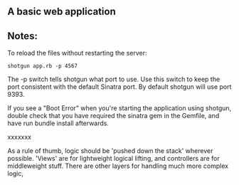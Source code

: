 A basic web application
------------------------




Notes:
------
To reload the files without restarting the server:

`shotgun app.rb -p 4567`

The -p switch tells shotgun what port to use. Use this switch to keep the port consistent with the default Sinatra port. By default shotgun will use port 9393.

If you see a "Boot Error" when you're starting the application using shotgun, double check that you have required the sinatra gem in the Gemfile, and have run bundle install afterwards.

xxxxxxx

As a rule of thumb, logic should be 'pushed down the stack' wherever possible. 'Views' are for lightweight logical lifting, and controllers are for middleweight stuff. There are other layers for handling much more complex logic,
